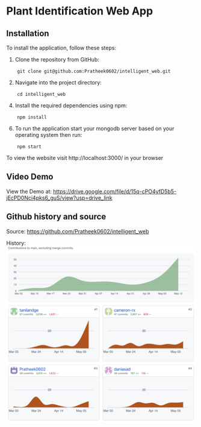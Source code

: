 # Plant Identification Web App 
## Installation
To install the application, follow these steps:

1. Clone the repository from GitHub:
```
    git clone git@github.com:Pratheek0602/intelligent_web.git
```
2. Navigate into the project directory:
```
    cd intelligent_web
```

4. Install the required dependencies using npm:
```
    npm install
```
6. To run the application start your mongodb server based on your operating system then run:
```
    npm start
```
To view the website visit http://localhost:3000/ in your browser

## Video Demo

View the Demo at: https://drive.google.com/file/d/15q-cPO4yfD5b5-jEcPD0Nci4pks6_guS/view?usp=drive_link
    

## Github history and source

Source: https://github.com/Pratheek0602/intelligent_web

History:
<img width="910" alt="github-contributions" src="public/images/github-contributions.png">
    
